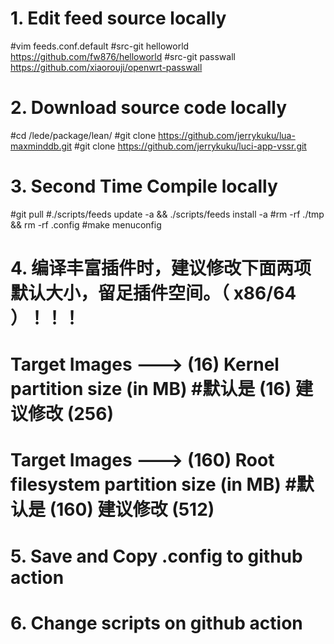 # 1. Edit feed source locally
#vim feeds.conf.default
#src-git helloworld https://github.com/fw876/helloworld
#src-git passwall https://github.com/xiaorouji/openwrt-passwall

# 2. Download source code locally
#cd /lede/package/lean/
#git clone https://github.com/jerrykuku/lua-maxminddb.git
#git clone https://github.com/jerrykuku/luci-app-vssr.git 

# 3. Second Time Compile locally
#git pull
#./scripts/feeds update -a && ./scripts/feeds install -a
#rm -rf ./tmp && rm -rf .config
#make menuconfig

# 4. 编译丰富插件时，建议修改下面两项默认大小，留足插件空间。（ x86/64 ）！！！
# Target Images ---> (16) Kernel partition size (in MB)                        #默认是 (16) 建议修改 (256)
# Target Images ---> (160) Root filesystem partition size (in MB)         #默认是 (160) 建议修改 (512)

# 5. Save and Copy .config to github action

# 6. Change scripts on github action
